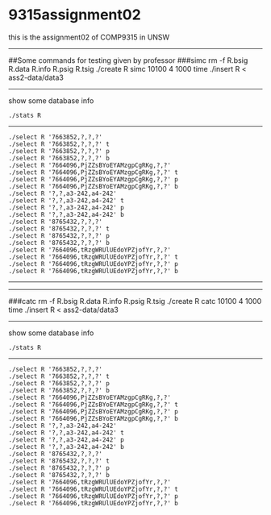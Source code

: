 # 9315assignment02
this is the assignment02 of COMP9315 in UNSW
***
##Some commands for testing given by professor
###simc
    rm -f R.bsig R.data R.info R.psig R.tsig
    ./create R simc 10100 4 1000
    time ./insert R < ass2-data/data3

***
show some database info  

    ./stats R
***
    ./select R '7663852,?,?,?'
    ./select R '7663852,?,?,?' t
    ./select R '7663852,?,?,?' p
    ./select R '7663852,?,?,?' b
    ./select R '7664096,PjZZsBYoEYAMzgpCgRKg,?,?'
    ./select R '7664096,PjZZsBYoEYAMzgpCgRKg,?,?' t
    ./select R '7664096,PjZZsBYoEYAMzgpCgRKg,?,?' p
    ./select R '7664096,PjZZsBYoEYAMzgpCgRKg,?,?' b
    ./select R '?,?,a3-242,a4-242'
    ./select R '?,?,a3-242,a4-242' t
    ./select R '?,?,a3-242,a4-242' p
    ./select R '?,?,a3-242,a4-242' b
    ./select R '8765432,?,?,?'
    ./select R '8765432,?,?,?' t
    ./select R '8765432,?,?,?' p
    ./select R '8765432,?,?,?' b
    ./select R '7664096,tRzgWRUlUEdoYPZjofYr,?,?'
    ./select R '7664096,tRzgWRUlUEdoYPZjofYr,?,?' t
    ./select R '7664096,tRzgWRUlUEdoYPZjofYr,?,?' p
    ./select R '7664096,tRzgWRUlUEdoYPZjofYr,?,?' b
***
***
###catc
    rm -f R.bsig R.data R.info R.psig R.tsig
    ./create R catc 10100 4 1000
    time ./insert R < ass2-data/data3
***
show some database info

    ./stats R
***
    ./select R '7663852,?,?,?'
    ./select R '7663852,?,?,?' t
    ./select R '7663852,?,?,?' p
    ./select R '7663852,?,?,?' b
    ./select R '7664096,PjZZsBYoEYAMzgpCgRKg,?,?'
    ./select R '7664096,PjZZsBYoEYAMzgpCgRKg,?,?' t
    ./select R '7664096,PjZZsBYoEYAMzgpCgRKg,?,?' p
    ./select R '7664096,PjZZsBYoEYAMzgpCgRKg,?,?' b
    ./select R '?,?,a3-242,a4-242'
    ./select R '?,?,a3-242,a4-242' t
    ./select R '?,?,a3-242,a4-242' p
    ./select R '?,?,a3-242,a4-242' b
    ./select R '8765432,?,?,?'
    ./select R '8765432,?,?,?' t
    ./select R '8765432,?,?,?' p
    ./select R '8765432,?,?,?' b
    ./select R '7664096,tRzgWRUlUEdoYPZjofYr,?,?'
    ./select R '7664096,tRzgWRUlUEdoYPZjofYr,?,?' t
    ./select R '7664096,tRzgWRUlUEdoYPZjofYr,?,?' p
    ./select R '7664096,tRzgWRUlUEdoYPZjofYr,?,?' b